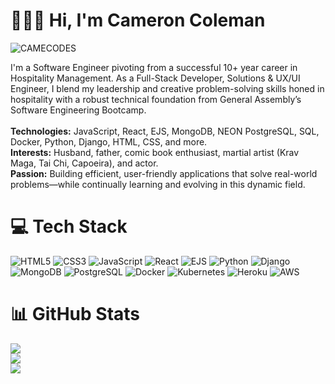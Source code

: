 # 👨🏽‍💻  **Hi, I'm Cameron Coleman**

![CAMECODES](https://i.imgur.com/E75a3Ct.jpeg)



I'm a Software Engineer pivoting from a successful 10+ year career in Hospitality Management. As a Full-Stack Developer, Solutions & UX/UI Engineer, I blend my leadership and creative problem-solving skills honed in hospitality with a robust technical foundation from General Assembly’s Software Engineering Bootcamp.<br><br>
**Technologies:** JavaScript, React, EJS, MongoDB, NEON PostgreSQL, SQL, Docker, Python, Django, HTML, CSS, and more.<br>
**Interests:** Husband, father, comic book enthusiast, martial artist (Krav Maga, Tai Chi, Capoeira), and actor.<br>
**Passion:** Building efficient, user-friendly applications that solve real-world problems—while continually learning and evolving in this dynamic field.

# 💻 Tech Stack
![HTML5](https://img.shields.io/badge/HTML5-E34F26?style=plastic&logo=html5&logoColor=white) 
![CSS3](https://img.shields.io/badge/CSS3-1572B6?style=plastic&logo=css3&logoColor=white) 
![JavaScript](https://img.shields.io/badge/JavaScript-F7DF1E?style=plastic&logo=javascript&logoColor=black) 
![React](https://img.shields.io/badge/React-20232A?style=plastic&logo=react&logoColor=61DAFB) 
![EJS](https://img.shields.io/badge/EJS-B4CA65?style=plastic&logo=ejs&logoColor=black) 
![Python](https://img.shields.io/badge/Python-3776AB?style=plastic&logo=python&logoColor=white) 
![Django](https://img.shields.io/badge/Django-092E20?style=plastic&logo=django&logoColor=white) 
![MongoDB](https://img.shields.io/badge/MongoDB-4EA94B?style=plastic&logo=mongodb&logoColor=white) 
![PostgreSQL](https://img.shields.io/badge/PostgreSQL-336791?style=plastic&logo=postgresql&logoColor=white) 
![Docker](https://img.shields.io/badge/Docker-2496ED?style=plastic&logo=docker&logoColor=white)
![Kubernetes](https://img.shields.io/badge/kubernetes-%23326ce5.svg?style=plastic&logo=kubernetes&logoColor=white)
![Heroku](https://img.shields.io/badge/heroku-%23430098.svg?style=plastic&logo=heroku&logoColor=white) ![AWS](https://img.shields.io/badge/AWS-%23FF9900.svg?style=plastic&logo=amazon-aws&logoColor=white)

# 📊 GitHub Stats
![](https://github-readme-stats.vercel.app/api?username=cdenzelcoleman&theme=blue_navy&hide_border=false&include_all_commits=true&count_private=false)<br/>
![](https://github-readme-streak-stats.herokuapp.com/?user=cdenzelcoleman&theme=blue_navy&hide_border=false)<br/>
![](https://github-readme-stats.vercel.app/api/top-langs/?username=cdenzelcoleman&theme=blue_navy&hide_border=false&include_all_commits=true&count_private=false&layout=compact)

<!-- Proudly created with GPRM ( https://gprm.itsvg.in ) -->
